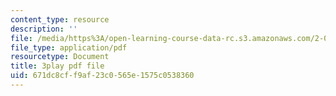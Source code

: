 ```yaml
---
content_type: resource
description: ''
file: /media/https%3A/open-learning-course-data-rc.s3.amazonaws.com/2-003sc-engineering-dynamics-fall-2011/671dc8cff9af23c0565e1575c0538360_tm51lwadMOc.pdf
file_type: application/pdf
resourcetype: Document
title: 3play pdf file
uid: 671dc8cf-f9af-23c0-565e-1575c0538360
---
```

